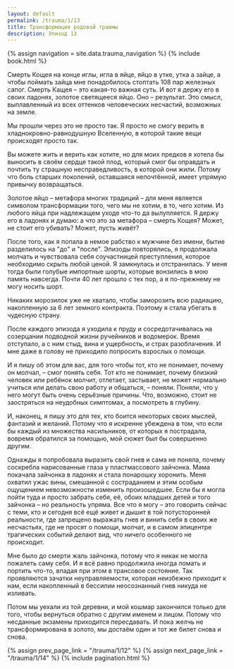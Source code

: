 ```yaml
---
layout: default
permalink: /trauma/1/13
title: Трансформация родовой травмы
description: Эпизод 13
---
```

{% assign navigation  = site.data.trauma_navigation %}
{% include book.html %}

Смерть Кощея на конце иглы, игла в яйце, яйцо в утке, утка а зайце, а чтобы поймать зайца мне понадобилось стоптать 108 пар железных сапог. Смерть Кащея – это какая-то важная суть. И вот я держу его в своих ладонях, золотое светящееся яйцо. Оно – результат. Это смысл, выплавленный из всех оттенков человеческих несчастий, возможных на земле.

Мы прошли через это не просто так. Я просто не смогу верить в хладнокровно-равнодушную Вселенную, в которой такие вещи происходят просто так.

Вы можете жить и верить как хотите, но для моих предков я хотела бы выносить в своём сердце такой плод, который смог бы оправдать и почтить ту страшную несправедливость, в которой они жили. Потому что боль старших поколений, оставшаяся непочтённой, имеет упрямую привычку возвращаться.

Золотое яйцо – метафора многих традиций – для меня является символом трансформации того, чего мы не хотим, в то, чего хотим. Из любого яйца при надлежащем уходе что-то да вылупляется. Я держу его в ладонях и думаю: а что это за метафора – смерть Кощея? Может, не стоит его убивать? Может, пусть живёт?

После того, как я попала в немое рабство к мужчине без имени, бытие разделилось на "до" и "после". Эпизоды повторялись, я продолжала молчать и чувствовала себя соучастницей преступления, которое необходимо скрыть любой ценой. Я замкнулась и отстранилась. У меня тогда были голубые импортные шорты, которые вонзились в мою память навсегда. Почти 40 лет прошло с тех пор, а я по-прежнему не могу носить шорт.

Никаких морозилок уже не хватало, чтобы заморозить всю радиацию, накопленную за 6 лет земного контракта. Поэтому я стала убегать в чудесную страну.

После каждого эпизода я уходила к пруду и сосредотачивалась на созерцании подводной жизни ручейников и водомерок. Время отступало, а с ним стыд, вина и ущербность, и страх разоблачения. И мне даже в голову не приходило попросить взрослых о помощи.

И я пишу об этом для вас, для того чтобы тот, кто не понимает, почему он молчал, – смог понять себя. Тот кто не понимает, почему близкий человек или ребёнок молчит, отлетает, застывает, не может нормально учиться или делать свою работу и общаться, – поняли. Поняли, что у него могут быть очень серьёзные причины. Что, возможно, стоит не заостряться на неудобных симптомах, а посмотреть в глубину.

И, наконец, я пишу это для тех, кто боится некоторых своих мыслей, фантазий и желаний. Потому что я искренне убеждена в том, что если бы каждый из множества насильников, от которых я пострадала, вовремя обратился за помощью, мой сюжет был бы совершенно другим.

Однажды я попробовала выразить свой гнев и сама не поняла, почему соскребла нарисованные глаза у пластмассового зайчонка. Мама покачала зайчонка в ладонях и стала понарошку хоронить. Меня охватил ужас вины, смешанной с состраданием и этим особым ощущением невозможности изменить произошедшее. Если бы я могла пойти туда и просто забрать себя, её, обоих младших детей и того зайчонка – но реальность упряма. Все что я могу – это говорить сейчас с теми, кто и сегодня всё ещё живет и дышит в той потусторонней реальности, где запрещено выражать гнев и винить себя в своих же несчастьях, где не просят о помощи, молчат, и в самом эпицентре трагических событий делают вид, что ничего особенного не происходит.

Мне было до смерти жаль зайчонка, потому что я никак не могла пожалеть саму себя. И я всё равно продолжила иногда ломать и портить что-то, впадая при этом в трансовое состояние. Так проявляются зачатки неуправляемости, которая неизбежно приходит к нам, если накопленный в бессилии неосознанный гнев никуда не изливать.

Потом мы уехали из той деревни, и мой кошмар закончился только для того, чтобы вернуться обратно с другим именем и лицом. Потому что несданные экзамены приходится пересдавать. И пока желчь не трансформирована в золото, мы достаём один и тот же билет снова и снова.

{% assign prev_page_link = "/trauma/1/12" %}
{% assign next_page_link = "/trauma/1/14" %}
{% include pagination.html %}
